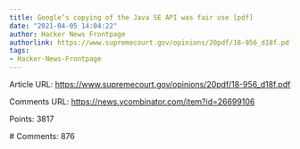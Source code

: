```yaml
---
title: Google’s copying of the Java SE API was fair use [pdf]
date: "2021-04-05 14:04:22"
author: Hacker News Frontpage
authorlink: https://www.supremecourt.gov/opinions/20pdf/18-956_d18f.pdf
tags:
- Hacker-News-Frontpage
---
```


<p>Article URL: <a href="https://www.supremecourt.gov/opinions/20pdf/18-956_d18f.pdf">https://www.supremecourt.gov/opinions/20pdf/18-956_d18f.pdf</a></p>
<p>Comments URL: <a href="https://news.ycombinator.com/item?id=26699106">https://news.ycombinator.com/item?id=26699106</a></p>
<p>Points: 3817</p>
<p># Comments: 876</p>
